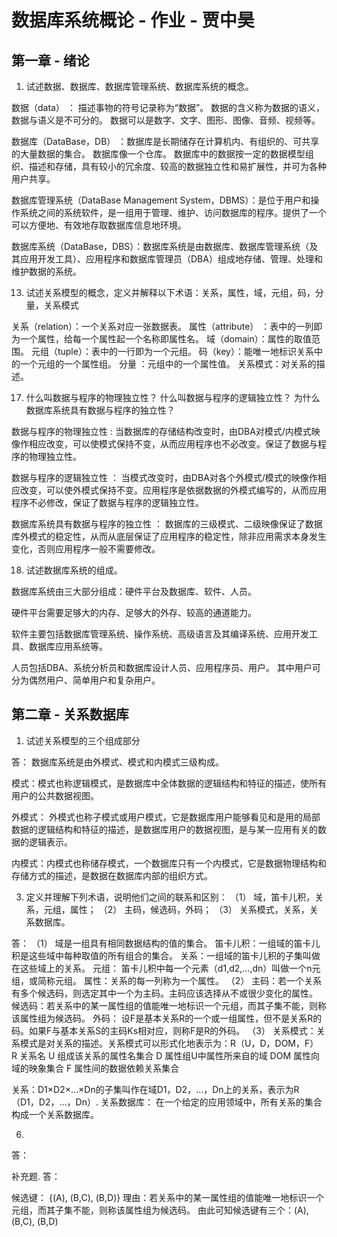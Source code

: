 # 数据库系统概论 - 作业 - 贾中昊

## 第一章 - 绪论

1. 试述数据、数据库、数据库管理系统、数据库系统的概念。

数据（data） ： 描述事物的符号记录称为“数据”。
数据的含义称为数据的语义，数据与语义是不可分的。
数据可以是数字、文字、图形、图像、音频、视频等。

数据库（DataBase，DB） ：数据库是长期储存在计算机内、有组织的、可共享的大量数据的集合。
数据库像一个仓库。
数据库中的数据按一定的数据模型组织、描述和存储，具有较小的冗余度、较高的数据独立性和易扩展性，并可为各种用户共享。

数据库管理系统（DataBase Management System，DBMS）：是位于用户和操作系统之间的系统软件，是一组用于管理、维护、访问数据库的程序。提供了一个可以方便地、有效地存取数据库信息地环境。

数据库系统（DataBase，DBS）：数据库系统是由数据库、数据库管理系统（及其应用开发工具）、应用程序和数据库管理员（DBA）组成地存储、管理、处理和维护数据的系统。


13. 试述关系模型的概念，定义并解释以下术语：关系，属性，域，元组，码，分量，关系模式

关系（relation）：一个关系对应一张数据表。
属性（attribute） ：表中的一列即为一个属性，给每一个属性起一个名称即属性名。
域（domain）：属性的取值范围。
元组（tuple）：表中的一行即为一个元组。
码（key）：能唯一地标识关系中的一个元组的一个属性组。
分量 ：元组中的一个属性值。
关系模式：对关系的描述。


17. 什么叫数据与程序的物理独立性？ 什么叫数据与程序的逻辑独立性？ 为什么数据库系统具有数据与程序的独立性？

数据与程序的物理独立性 : 当数据库的存储结构改变时，由DBA对模式/内模式映像作相应改变，可以使模式保持不变，从而应用程序也不必改变。保证了数据与程序的物理独立性。

数据与程序的逻辑独立性 ： 当模式改变时，由DBA对各个外模式/模式的映像作相应改变，可以使外模式保持不变。应用程序是依据数据的外模式编写的，从而应用程序不必修改，保证了数据与程序的逻辑独立性。

数据库系统具有数据与程序的独立性 ： 数据库的三级模式、二级映像保证了数据库外模式的稳定性，从而从底层保证了应用程序的稳定性，除非应用需求本身发生变化，否则应用程序一般不需要修改。


18. 试述数据库系统的组成。

数据库系统由三大部分组成：硬件平台及数据库、软件、人员。

硬件平台需要足够大的内存、足够大的外存、较高的通道能力。

软件主要包括数据库管理系统、操作系统、高级语言及其编译系统、应用开发工具、数据库应用系统等。

人员包括DBA、系统分析员和数据库设计人员、应用程序员、用户。
其中用户可分为偶然用户、简单用户和复杂用户。

## 第二章 - 关系数据库

1. 试述关系模型的三个组成部分

答： 
数据库系统是由外模式、模式和内模式三级构成。

模式：模式也称逻辑模式，是数据库中全体数据的逻辑结构和特征的描述，使所有用户的公共数据视图。

外模式： 外模式也称子模式或用户模式，它是数据库用户能够看见和是用的局部数据的逻辑结构和特征的描述，是数据库用户的数据视图，是与某一应用有关的数据的逻辑表示。

内模式：内模式也称储存模式，一个数据库只有一个内模式，它是数据物理结构和存储方式的描述，是数据在数据库内部的组织方式。



3. 定义并理解下列术语，说明他们之间的联系和区别：
（1） 域，笛卡儿积，关系，元组，属性；
（2） 主码，候选码，外码；
（3） 关系模式，关系，关系数据库。

答：
（1） 
域是一组具有相同数据结构的值的集合。
笛卡儿积：一组域的笛卡儿积是这些域中每种取值的所有组合的集合。
关系：一组域的笛卡儿积的子集叫做在这些域上的关系。
元组： 笛卡儿积中每一个元素（d1,d2,...,dn）叫做一个n元组，或简称元组。
属性：关系的每一列称为一个属性。
（2）
主码：若一个关系有多个候选码，则选定其中一个为主码。主码应该选择从不或很少变化的属性。
候选码：若关系中的某一属性组的值能唯一地标识一个元组，而其子集不能，则称该属性组为候选码。
外码： 设F是基本关系R的一个或一组属性，但不是关系R的码。如果F与基本关系S的主码Ks相对应，则称F是R的外码。
（3）
关系模式：关系模式是对关系的描述。关系模式可以形式化地表示为：R（U，D，DOM，F）
R 关系名
U 组成该关系的属性名集合
D 属性组U中属性所来自的域
DOM 属性向域的映象集合
F 属性间的数据依赖关系集合

关系：D1×D2×…×Dn的子集叫作在域D1，D2，…，Dn上的关系，表示为R（D1，D2，…，Dn）.
关系数据库： 在一个给定的应用领域中，所有关系的集合构成一个关系数据库。


6. 
答：


补充题.
答： 

候选键： {(A), (B,C), (B,D)}
理由：若关系中的某一属性组的值能唯一地标识一个元组，而其子集不能，则称该属性组为候选码。
由此可知候选键有三个：(A), (B,C), (B,D)
